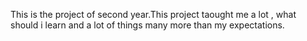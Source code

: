 This is the project of second year.This project taought me a lot , what should i learn and a lot of things many more than my expectations.
